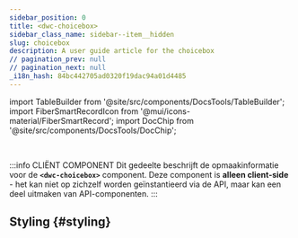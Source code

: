 ```yaml
---
sidebar_position: 0
title: <dwc-choicebox>
sidebar_class_name: sidebar--item__hidden
slug: choicebox
description: A user guide article for the choicebox
// pagination_prev: null
// pagination_next: null
_i18n_hash: 84bc442705ad0320f19dac94a01d4485
---
```

import TableBuilder from '@site/src/components/DocsTools/TableBuilder';
import FiberSmartRecordIcon from '@mui/icons-material/FiberSmartRecord';
import DocChip from '@site/src/components/DocsTools/DocChip';

<DocChip chip='shadow' />

<br />

:::info CLIËNT COMPONENT
Dit gedeelte beschrijft de opmaakinformatie voor de **`<dwc-choicebox>`** component. Deze component is **alleen client-side** - het kan niet op zichzelf worden geïnstantieerd via de API, maar kan een deel uitmaken van API-componenten.
:::

## Styling {#styling}

<TableBuilder name="dwc-choicebox" clientComponent />
